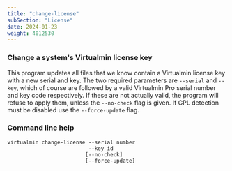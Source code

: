 ```yaml
---
title: "change-license"
subSection: "License"
date: 2024-01-23
weight: 4012530
---
```


### Change a system's Virtualmin license key

This program updates all files that we know contain a Virtualmin license key with a new serial and key. The two required parameters are `--serial` and `--key`, which of course are followed by a valid Virtualmin Pro serial number and key code respectively. If these are not actually valid, the program will refuse to apply them, unless the `--no-check` flag is given. If GPL detection must be disabled use the `--force-update` flag.
 
### Command line help

```text
virtualmin change-license --serial number
                          --key id
                         [--no-check]
                         [--force-update]
```
